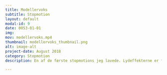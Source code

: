 ```yaml
---
title: Modellervoks
subtitle: Stopmotion
layout: default
modal-id: 9
date: 0053-01-01
img:
mov: modellervoks.mp4
thumbnail: modellervoks_thumbnail.png
alt: image-alt
project-date: August 2018
category: Stopmotion
description: En af de første stopmotions jeg lavede. Lydeffekterne er fra egen mund og rekvisitter.

---
```

